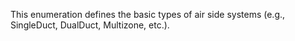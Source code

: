 This enumeration defines the basic types of air side systems (e.g., SingleDuct, DualDuct, Multizone, etc.).